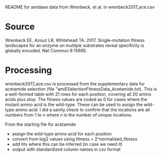 README for amidase data from Wrenbeck, et al. in wrenbeck2017_ace.csv

# Source 

Wrenbeck EE, Azouz LR, Whitehead TA. 2017. Single-mutation fitness landscapes for an enzyme on multiple substrates reveal specificity is globally encoded. Nat Commun 8:15695.

# Processing

wrenbeck2017_ace.csv is processed from the supplementary data for acetamide selection (file "amiESelectionFitnessData_Acetamide.txt).  This is a well-formed table with 21 rows for each position, covering all 20 amino acids plus stop.  The fitness values are coded as 0 for cases where the mutant amino acid is the wild-type.  These can be used to assign the wild-type amino acid.  I did a sanity check to confirm that the locations are all numbers from 1 to n where n is the number of unique locations. 

From the starting file for acetamide 
* assign the wild-type amino acid for each position
* convert from log2 values using fitness = 2^normalized_fitness
* add titv where this can be inferred (in case we need it)
* output with standardized column names in csv format 

